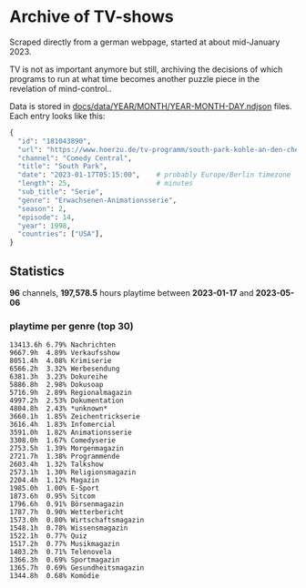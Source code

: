 # Archive of TV-shows

Scraped directly from a german webpage, started at about mid-January 2023.

TV is not as important anymore but still, archiving the decisions of which programs to run at what time
becomes another puzzle piece in the revelation of mind-control.. 

Data is stored in [docs/data/YEAR/MONTH/YEAR-MONTH-DAY.ndjson](docs/data/) files. 
Each entry looks like this:

```python
{
  "id": "181043890", 
  "url": "https://www.hoerzu.de/tv-programm/south-park-kohle-an-den-chefkoch/bid_181043890/", 
  "channel": "Comedy Central", 
  "title": "South Park", 
  "date": "2023-01-17T05:15:00",    # probably Europe/Berlin timezone 
  "length": 25,                     # minutes 
  "sub_title": "Serie", 
  "genre": "Erwachsenen-Animationsserie", 
  "season": 2, 
  "episode": 14, 
  "year": 1998, 
  "countries": ["USA"],
}
```

## Statistics

**96** channels, **197,578.5** hours playtime between **2023-01-17** and **2023-05-06**


### playtime per genre (top 30)

    13413.6h 6.79% Nachrichten
    9667.9h  4.89% Verkaufsshow
    8051.4h  4.08% Krimiserie
    6566.2h  3.32% Werbesendung
    6381.3h  3.23% Dokureihe
    5886.8h  2.98% Dokusoap
    5716.9h  2.89% Regionalmagazin
    4997.2h  2.53% Dokumentation
    4804.8h  2.43% *unknown*
    3660.1h  1.85% Zeichentrickserie
    3616.4h  1.83% Infomercial
    3591.0h  1.82% Animationsserie
    3308.0h  1.67% Comedyserie
    2753.5h  1.39% Morgenmagazin
    2721.7h  1.38% Programmende
    2603.4h  1.32% Talkshow
    2573.1h  1.30% Religionsmagazin
    2204.4h  1.12% Magazin
    1985.0h  1.00% E-Sport
    1873.6h  0.95% Sitcom
    1796.6h  0.91% Börsenmagazin
    1787.7h  0.90% Wetterbericht
    1573.0h  0.80% Wirtschaftsmagazin
    1548.1h  0.78% Wissensmagazin
    1522.1h  0.77% Quiz
    1517.2h  0.77% Musikmagazin
    1403.2h  0.71% Telenovela
    1366.3h  0.69% Sportmagazin
    1365.7h  0.69% Gesundheitsmagazin
    1344.8h  0.68% Komödie
